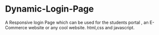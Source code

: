 # Dynamic-Login-Page
A Responsive login Page which can be used for the students portal , an E-Commerce website or any cool website. html,css and javascript.

